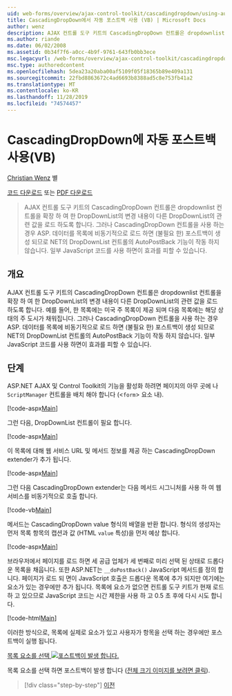 ```yaml
---
uid: web-forms/overview/ajax-control-toolkit/cascadingdropdown/using-auto-postback-with-cascadingdropdown-vb
title: CascadingDropDown에서 자동 포스트백 사용 (VB) | Microsoft Docs
author: wenz
description: AJAX 컨트롤 도구 키트의 CascadingDropDown 컨트롤은 dropdownlist 컨트롤을 확장 하 여 한 DropDownList의 변경 내용이 anoth에 연결 된 값을 로드 하도록 합니다.
ms.author: riande
ms.date: 06/02/2008
ms.assetid: 0b34f7f6-a0cc-4b9f-9761-643fb0bb3ece
msc.legacyurl: /web-forms/overview/ajax-control-toolkit/cascadingdropdown/using-auto-postback-with-cascadingdropdown-vb
msc.type: authoredcontent
ms.openlocfilehash: 5dea23a20aba00af5109f05f18365b89e409a131
ms.sourcegitcommit: 22fbd8863672c4ad6693b8388ad5c8e753fb41a2
ms.translationtype: MT
ms.contentlocale: ko-KR
ms.lasthandoff: 11/28/2019
ms.locfileid: "74574457"
---
```

# <a name="using-auto-postback-with-cascadingdropdown-vb"></a>CascadingDropDown에 자동 포스트백 사용(VB)

[Christian Wenz](https://github.com/wenz) 별

[코드 다운로드](https://download.microsoft.com/download/9/0/7/907760b1-2c60-4f81-aeb6-ca416a573b0d/cascadingdropdown3.vb.zip) 또는 [PDF 다운로드](https://download.microsoft.com/download/2/d/c/2dc10e34-6983-41d4-9c08-f78f5387d32b/cascadingdropdown3VB.pdf)

> AJAX 컨트롤 도구 키트의 CascadingDropDown 컨트롤은 dropdownlist 컨트롤을 확장 하 여 한 DropDownList의 변경 내용이 다른 DropDownList의 관련 값을 로드 하도록 합니다. 그러나 CascadingDropDown 컨트롤을 사용 하는 경우 ASP. 데이터를 목록에 비동기적으로 로드 하면 (불필요 한) 포스트백이 생성 되므로 NET의 DropDownList 컨트롤의 AutoPostBack 기능이 작동 하지 않습니다. 일부 JavaScript 코드를 사용 하면이 효과를 피할 수 있습니다.

## <a name="overview"></a>개요

AJAX 컨트롤 도구 키트의 CascadingDropDown 컨트롤은 dropdownlist 컨트롤을 확장 하 여 한 DropDownList의 변경 내용이 다른 DropDownList의 관련 값을 로드 하도록 합니다. 예를 들어, 한 목록에는 미국 주 목록이 제공 되며 다음 목록에는 해당 상태의 주 도시가 채워집니다. 그러나 CascadingDropDown 컨트롤을 사용 하는 경우 ASP. 데이터를 목록에 비동기적으로 로드 하면 (불필요 한) 포스트백이 생성 되므로 NET의 DropDownList 컨트롤의 AutoPostBack 기능이 작동 하지 않습니다. 일부 JavaScript 코드를 사용 하면이 효과를 피할 수 있습니다.

## <a name="steps"></a>단계

ASP.NET AJAX 및 Control Toolkit의 기능을 활성화 하려면 페이지의 아무 곳에 나 `ScriptManager` 컨트롤을 배치 해야 합니다 (&lt;`form`&gt; 요소 내).

[!code-aspx[Main](using-auto-postback-with-cascadingdropdown-vb/samples/sample1.aspx)]

그런 다음, DropDownList 컨트롤이 필요 합니다.

[!code-aspx[Main](using-auto-postback-with-cascadingdropdown-vb/samples/sample2.aspx)]

이 목록에 대해 웹 서비스 URL 및 메서드 정보를 제공 하는 CascadingDropDown extender가 추가 됩니다.

[!code-aspx[Main](using-auto-postback-with-cascadingdropdown-vb/samples/sample3.aspx)]

그런 다음 CascadingDropDown extender는 다음 메서드 시그니처를 사용 하 여 웹 서비스를 비동기적으로 호출 합니다.

[!code-vb[Main](using-auto-postback-with-cascadingdropdown-vb/samples/sample4.vb)]

메서드는 CascadingDropDown value 형식의 배열을 반환 합니다. 형식의 생성자는 먼저 목록 항목의 캡션과 값 (HTML `value` 특성)을 먼저 예상 합니다.

[!code-aspx[Main](using-auto-postback-with-cascadingdropdown-vb/samples/sample5.aspx)]

브라우저에서 페이지를 로드 하면 세 공급 업체가 세 번째로 미리 선택 된 상태로 드롭다운 목록을 채웁니다. 또한 ASP.NET는 `__doPostBack()` JavaScript 메서드를 정의 합니다. 페이지가 로드 되 면이 JavaScript 호출은 드롭다운 목록에 추가 되지만 여기에는 요소가 있는 경우에만 추가 됩니다. 목록에 요소가 없으면 컨트롤 도구 키트가 현재 로드 하 고 있으므로 JavaScript 코드는 시간 제한을 사용 하 고 0.5 초 후에 다시 시도 합니다.

[!code-html[Main](using-auto-postback-with-cascadingdropdown-vb/samples/sample6.html)]

이러한 방식으로, 목록에 실제로 요소가 있고 사용자가 항목을 선택 하는 경우에만 포스트백이 실행 됩니다.

[목록 요소를 선택 ![포스트백이 발생 합니다.](using-auto-postback-with-cascadingdropdown-vb/_static/image2.png)](using-auto-postback-with-cascadingdropdown-vb/_static/image1.png)

목록 요소를 선택 하면 포스트백이 발생 합니다 ([전체 크기 이미지를 보려면 클릭](using-auto-postback-with-cascadingdropdown-vb/_static/image3.png)).

> [!div class="step-by-step"]
> [이전](presetting-list-entries-with-cascadingdropdown-vb.md)
